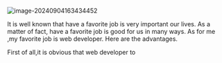 ![image-20240904163434452](http://os.zhaohs.cn/markdown/202409041634584.png)

  It is well known that have a favorite job is very important our lives. As a matter of fact, have a favorite job is good for us in many ways. As for me ,my favorite job is web developer. Here are the advantages.

  First of all,it is obvious that web developer to 


